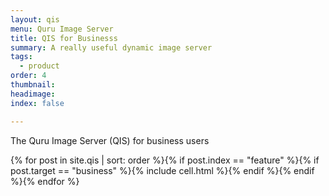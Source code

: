 ```yaml
---
layout: qis
menu: Quru Image Server
title: QIS for Businesss
summary: A really useful dynamic image server
tags:
  - product
order: 4
thumbnail:
headimage:
index: false

---
```


The Quru Image Server (QIS) for business users

<div class="grid clearfix">
  {% for post in site.qis | sort: order %}{% if post.index == "feature"  %}{% if post.target == "business" %}{% include cell.html %}{% endif %}{% endif %}{% endfor %}
</div>
